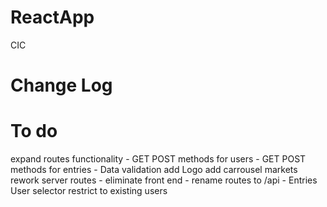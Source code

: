 # ReactApp
CIC

# Change Log

# To do
expand routes functionality
    - GET POST methods for users
    - GET POST methods for entries
    - Data validation
add Logo
add carrousel markets
rework server routes
    - eliminate front end
    - rename routes to /api 
    - Entries User selector restrict to existing users
